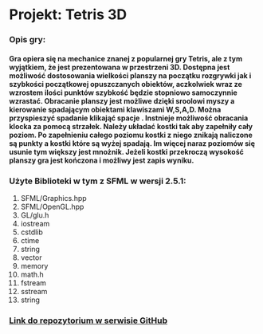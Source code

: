 # Projekt: Tetris 3D

### Opis gry:

#### Gra opiera się na mechanice znanej z popularnej gry Tetris, ale z tym wyjątkiem, że jest prezentowana w przestrzeni 3D. Dostępna jest możliwość dostosowania wielkości planszy na początku rozgrywki jak i szybkości początkowej opuszczanych obiektów, aczkolwiek wraz ze wzrostem ilości punktów szybkość będzie stopniowo samoczynnie wzrastać. Obracanie planszy jest możliwe dzięki sroolowi myszy a kierowanie spadającym obiektami klawiszami  W,S,A,D. Można przyspieszyć spadanie klikająć spacje . Instnieje możliwość obracania klocka za pomocą strzałek. Należy układać kostki tak aby zapełniły cały poziom. Po zapełnieniu całego poziomu kostki z niego znikają naliczone są punkty a kostki które są wyżej spadają. Im więcej naraz poziomów się usunie tym większy jest mnożnik. Jeżeli kostki przekroczą wysokość planszy gra jest kończona i możliwy jest zapis wyniku.

### Użyte Biblioteki w tym z SFML w wersji 2.5.1:

 1. SFML/Graphics.hpp
 2. SFML/OpenGL.hpp
 3. GL/glu.h
 4. iostream
 5. cstdlib
 6. ctime
 7. string
 8. vector
 9. memory
 10. math.h
 11. fstream
 12. sstream
 13. string





### [Link do repozytorium w serwisie GitHub](https://github.com/Worki56/Gra_na_zaliczenie_PSiO_Wiktor_Rosinski)